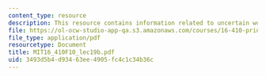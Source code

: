 ```yaml
---
content_type: resource
description: This resource contains information related to uncertain world.
file: https://ol-ocw-studio-app-qa.s3.amazonaws.com/courses/16-410-principles-of-autonomy-and-decision-making-fall-2010/3493d5b4d93463ee4905fc4c1c34b36c_MIT16_410F10_lec19b.pdf
file_type: application/pdf
resourcetype: Document
title: MIT16_410F10_lec19b.pdf
uid: 3493d5b4-d934-63ee-4905-fc4c1c34b36c
---
```

